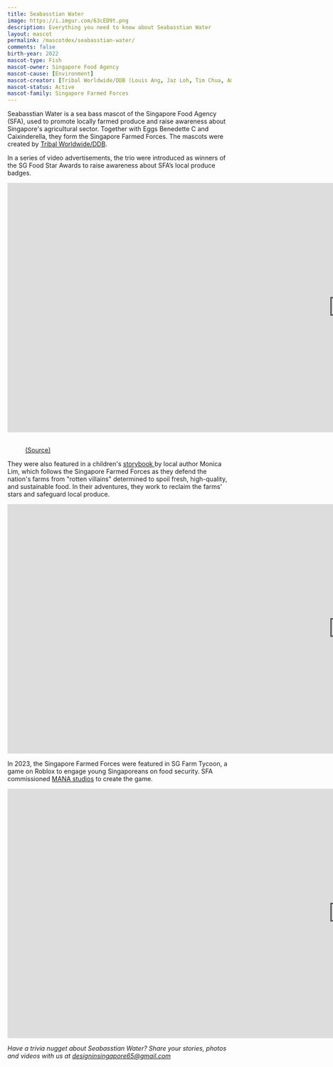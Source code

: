 ```yaml
---
title: Seabasstian Water
image: https://i.imgur.com/63cED9t.png
description: Everything you need to know about Seabasstian Water
layout: mascot
permalink: /mascotdex/seabasstian-water/
comments: false
birth-year: 2022
mascot-type: Fish
mascot-owner: Singapore Food Agency
mascot-cause: [Environment]
mascot-creator: [Tribal Worldwide/DDB (Louis Ang, Jaz Loh, Tim Chua, Amos)]
mascot-status: Active
mascot-family: Singapore Farmed Forces
---
```

Seabasstian Water is a sea bass mascot of the Singapore Food Agency (SFA), used to promote locally farmed produce and raise awareness about Singapore's agricultural sector. Together with Eggs Benedette C and Caixinderella, they form the Singapore Farmed Forces. The mascots were created by <a href="https://jazloh.com/the-food-star-awards" target="_blank">Tribal Worldwide/DDB</a>.

In a series of video advertisements, the trio were introduced as winners of the SG Food Star Awards to raise awareness about SFA’s local produce badges. 

<div class="video-responsive">
<iframe width="1524" height="560" src="https://www.youtube.com/embed/AG9iGQC9zVU" title="Reel in Freshness with Seabasstian Water - #SGFoodStarAwards" frameborder="0" allow="accelerometer; autoplay; clipboard-write; encrypted-media; gyroscope; picture-in-picture; web-share" referrerpolicy="strict-origin-when-cross-origin" allowfullscreen></iframe> </div>
<br>
<figure>
<img src="https://i.imgur.com/cqEKGFn.png" alt="">
<figcaption><a href="" target="_blank">(Source)</a></figcaption>
</figure>

They were also featured in a children's <a href="https://www.sfa.gov.sg/staticfile/files/fromsgtosg/singapore-farmed-forces/index.html#p=4" target="_blank">storybook </a> by local author Monica Lim, which follows the Singapore Farmed Forces as they defend the nation's farms from "rotten villains" determined to spoil fresh, high-quality, and sustainable food. In their adventures, they work to reclaim the farms' stars and safeguard local produce.


<div class="video-responsive"><iframe width="1524" height="560" src="https://www.youtube.com/embed/xAUlCPW6zTY" title="The Singapore Farmed Forces" frameborder="0" allow="accelerometer; autoplay; clipboard-write; encrypted-media; gyroscope; picture-in-picture; web-share" referrerpolicy="strict-origin-when-cross-origin" allowfullscreen></iframe></div>

In 2023, the Singapore Farmed Forces were featured in SG Farm Tycoon, a game on Roblox to engage young Singaporeans on food security. SFA commissioned <a href="https://www.mana.partners/work/media/ " target="_blank">MANA studios</a> to create the game.

<div class="video-responsive"><iframe width="1524" height="560" src="https://www.youtube.com/embed/OSHrRKuSvAA" title="SG Farm Tycoon (Trailer)" frameborder="0" allow="accelerometer; autoplay; clipboard-write; encrypted-media; gyroscope; picture-in-picture; web-share" referrerpolicy="strict-origin-when-cross-origin" allowfullscreen></iframe></div>

<i>Have a trivia nugget about Seabasstian Water? Share your stories, photos and videos with us at designinsingapore65@gmail.com</i>
